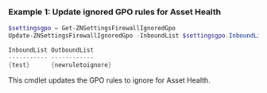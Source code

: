### Example 1: Update ignored GPO rules for Asset Health
```powershell
$settingsgpo = Get-ZNSettingsFirewallIgnoredGpo
Update-ZNSettingsFirewallIgnoredGpo -InboundList $settingsgpo.InboundList -OutboundList @("newruletoignore")

InboundList OutboundList
----------- ------------
{test}      {newruletoignore}
```

This cmdlet updates the GPO rules to ignore for Asset Health.
